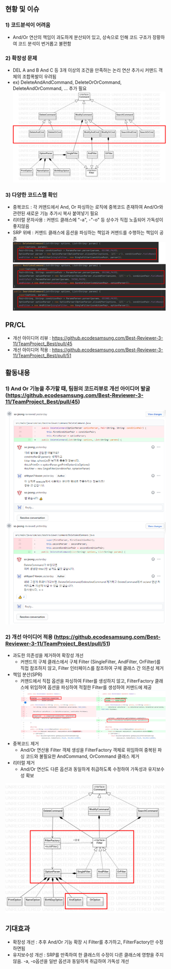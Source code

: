 ## 현황 및 이슈
  ### 1) 코드분석이 어려움
- And/Or 연산의 책임이 과도하게 분산되어 있고, 상속으로 인해 코드 구조가 장황하여 코드 분석이 번거롭고 불편함
### 2) 확장성 문제
- DEL A and B And C 등 3개 이상의 조건을 만족하는 논리 연산 추가시 커맨드 객체의 조합폭발이 우려됨
- ex) DeleteAndAndCommand, DeleteOrOrCommand, DeleteAndOrCommand, ... 추가 필요
![사례2-1](./../image/사례2-1.png)
    
### 3) 다양한 코드스멜 확인
- 중복코드 : 각 커맨드에서 And, Or 파싱하는 로직에 중복코드 존재하여 And/Or와 관련된 새로운 기능 추가시 복사 붙여넣기 필요
- 리터럴 문자사용 : 커맨드 클래스에  "-a", -"-o" 등 상수가 직접 노출되어 가독성이 좋지않음
- SRP 위배 : 커맨드 클래스에 옵션을 파싱하는 책임과 커맨드를 수행하는 책임이 공존 
![사례2-5](./../image/사례2-5.png)

## PR/CL
- 개선 아이디어 리뷰 : https://github.ecodesamsung.com/Best-Reviewer-3-11/TeamProject_Best/pull/45
- 개선 아이디어 적용 : https://github.ecodesamsung.com/Best-Reviewer-3-11/TeamProject_Best/pull/51

## 활동내용
### 1) And Or 기능을 추가할 때, 팀원의 코드리뷰로 개선 아이디어 발굴 (https://github.ecodesamsung.com/Best-Reviewer-3-11/TeamProject_Best/pull/45)
![사례2-3](./../image/사례2-3.png)
![사례2-4](./../image/사례2-4.png)
  
  
### 2) 개선 아이디어 적용 (https://github.ecodesamsung.com/Best-Reviewer-3-11/TeamProject_Best/pull/51)
- 과도한 의존성을 제거하여 확장성 개선
    - 커맨드의 구체 클래스에서 구체 Filter (SingleFilter, AndFilter, OrFilter)를 직접 참조하지 않고, Filter 인터페이스를 참조하여 구체 클래스 간 의존성 제거
- 책임 분산(SPR)
    - 커맨드에서 직접 옵션을 파싱하여 Filter를 생성하지 않고, FilterFactory 클래스에 위임하여 옵션을 파싱하여 적절한 Filter를 생성하여 커맨드에 제공
![사례2-6](./../image/사례2-6.png)
- 중복코드 제거
    - And/Or 연산용 Filter 객체 생성을 FilterFactory 객체로 위임하여 중복된 파싱 코드와 불필요한 AndCommand, OrCommand 클래스 제거
- 리터럴 제거
    - And/Or 연산도 다른 옵션과 동일하게 취급하도록 수정하여 가독성과 유지보수성 확보
  
![사례2-2](./../image/사례2-2.png)
## 기대효과
- 확장성 개선 : 추후 And/Or 기능 확장 시 Filter를 추가하고, FilterFactory만 수정하면됨
- 유지보수성 개선 : SRP를 만족하여 한 클래스의 수정이 다른 클래스에 영향을 주지 않음. -a, -o옵션을 일반 옵션과 동일하게 취급하여 가독성 개선 


